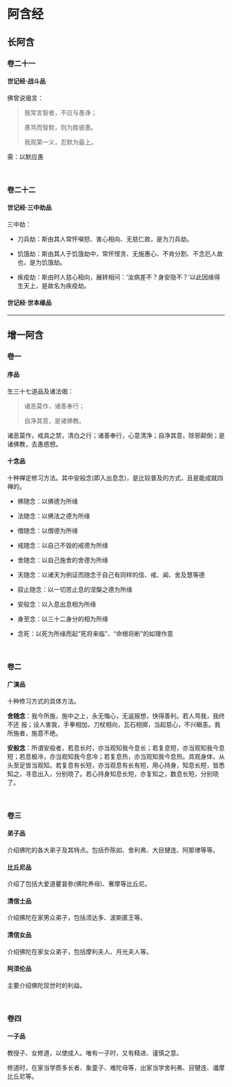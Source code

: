 # 阿含经

## 长阿含

### 卷二十一

#### 世记经·战斗品

佛曾说偈言：

> 我常言智者，不应与愚诤；
> 
> 愚骂而智默，则为胜彼愚。
> 
> 我观第一义，忍默为最上。

需：以默应愚

    

### 卷二十二

#### 世记经·三中劫品

三中劫：

- 刀兵劫：斯由其人常怀嗔怒、害心相向、无慈仁故，是为刀兵劫。

- 饥饿劫：斯由其人于饥饿劫中，常怀悭贪、无施惠心、不肯分割、不念厄人故也，是为饥饿劫。

- 疾疫劫：斯由时人慈心相向，展转相问：‘汝病差不？身安隐不？’以此因缘得生天上，是故名为疾疫劫。

#### 世记经·世本缘品

---------------

## 增一阿含

### 卷一

#### 序品

生三十七道品及诸法偈：

> 诸恶莫作，诸善奉行；
> 
> 自净其意，是诸佛教。

诸恶莫作，戒具之禁，清白之行；诸善奉行，心意清净；自净其意，除邪颠倒；是诸佛教，去愚惑想。

#### 十念品

十种禅定修习方法。其中安般念(即入出息念)，是比较普及的方式，且是能成就四禅的。

- 佛随念：以佛德为所缘

- 法随念：以佛法之德为所缘

- 僧随念：以僧德为所缘

- 戒随念：以自己不毁的戒德为所缘

- 舍随念：以自己施舍的舍德为所缘

- 天随念：以诸天为例证而随念于自己有同样的信、戒、闻、舍及慧等德

- 寂止随念：以一切苦止息的涅槃之德为所缘

- 安般念：以入息出息相为所缘

- 身至念：以三十二身分的相为所缘

- 念死：以死为所缘而起“死将来临”​、​“命根将断”的如理作意

    

### 卷二

#### 广演品

十种修习方式的具体方法。

**舍随念**：我今所施，施中之上，永无悔心，无返报想，快得善利。若人骂我，我终不还  报；设人害我，手拳相加，刀杖相向，瓦石相掷，当起慈心，不兴瞋恚。我所施者，施意不绝。

**安般念**：所谓安般者，若息长时，亦当观知我今息长；若复息短，亦当观知我今息短；若息极冷，亦当观知我今息冷；若复息热，亦当观知我今息热。具观身体，从头至足皆当观知。若复息有长短，亦当观息有长有短，用心持身，知息长短，皆悉知之，寻息出入，分别晓了。若心持身知息长短，亦复知之，数息长短，分别晓了。

    

### 卷三

#### 弟子品

介绍佛陀的各大弟子及其特点。包括乔陈如、舍利弗、大目揵连、阿那律等等。

#### 比丘尼品

介绍了包括大爱道瞿昙弥(佛陀养母)、奢摩等比丘尼。

#### 清信士品

介绍佛陀在家男众弟子，包括须达多、波斯匿王等。

#### 清信女品

介绍佛陀在家女众弟子，包括摩利夫人、月光夫人等。

#### 阿须伦品

主要介绍佛陀现世时的利益。

    

### 卷四

#### 一子品

教授子、女修道，以使成人。唯有一子时，又有精进、谨慎之意。

修道时，在家当学质多长者、象童子、难陀母等，出家当学舍利弗、目犍连、谶摩比丘尼等。
